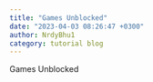 ```yaml
---
title: "Games Unblocked"
date: "2023-04-03 08:26:47 +0300"
author: NrdyBhu1
category: tutorial blog
---
```

Games Unblocked
